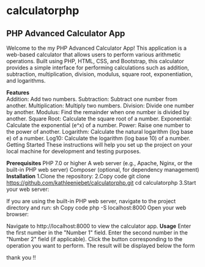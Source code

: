 # calculatorphp

<h2>PHP Advanced Calculator App</h2>
Welcome to the my PHP Advanced Calculator App! This application is a web-based calculator that allows users to perform various arithmetic operations. Built using PHP, HTML, CSS, and Bootstrap, this calculator provides a simple interface for performing calculations such as addition, subtraction, multiplication, division, modulus, square root, exponentiation, and logarithms.

**Features**<br>
Addition: Add two numbers.
Subtraction: Subtract one number from another.
Multiplication: Multiply two numbers.
Division: Divide one number by another.
Modulus: Find the remainder when one number is divided by another.
Square Root: Calculate the square root of a number.
Exponential: Calculate the exponential (e^x) of a number.
Power: Raise one number to the power of another.
Logarithm: Calculate the natural logarithm (log base e) of a number.
Log10: Calculate the logarithm (log base 10) of a number.
Getting Started
These instructions will help you set up the project on your local machine for development and testing purposes.

**Prerequisites**
PHP 7.0 or higher
A web server (e.g., Apache, Nginx, or the built-in PHP web server)
Composer (optional, for dependency management)
**Installation**
1.Clone the repository:
2.Copy code
  git clone https://github.com/kathleenjebet/calculatorphp.git
  cd calculatorphp
3.Start your web server:

If you are using the built-in PHP web server, navigate to the project directory and run:
sh
Copy code
php -S localhost:8000
Open your web browser:

Navigate to http://localhost:8000 to view the calculator app.
**Usage**
Enter the first number in the "Number 1" field.
Enter the second number in the "Number 2" field (if applicable).
Click the button corresponding to the operation you want to perform.
The result will be displayed below the form



thank you !!






